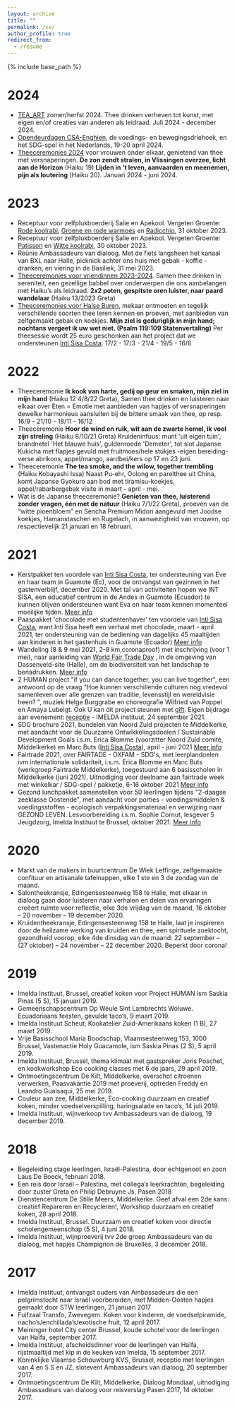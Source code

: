 ```yaml
---
layout: archive
title: ""
permalink: /cv/
author_profile: true
redirect_from:
  - /resume
---
```


{% include base_path %}

2024
======
* [TEA_ART](https://cooking-classes.github.io/files/Theeceremonies%20juli-december%202024.pdf) zomer/herfst 2024. Thee drinken verheven tot kunst, met eigen en/of creaties van anderen als leidraad. Juli 2024 - december 2024.
* [Opendeurdagen CSA-Enghien](https://cooking-classes.github.io/files/Opendeurdagen.pdf), de voedings- en bewegingsdriehoek, en het SDG-spel in het Nederlands, 19-20 april 2024.
* [Theeceremonies 2024](https://cooking-classes.github.io/files/Theeceremonies%20voorjaar%202024.pdf) voor vrouwen onder elkaar, genietend van thee met versnaperingen. **De zon zendt stralen, in Vlissingen overzee, licht aan de Horizon** (Haiku 19) **Lijden in 't leven, aanvaarden en meenemen, pijn als loutering** (Haiku 20). Januari 2024 - juni 2024.

2023
======
* Receptuur voor zelfplukboerderij Salie en Apekool. Vergeten Groente: [Rode koolrabi](https://cooking-classes.github.io/files/Rode%20koolrabi.pdf), [Groene en rode warmoes](https://github.com/cooking-classes/cooking-classes.github.io/blob/master/files/Warmoes.pdf) en [Radicchio](https://github.com/cooking-classes/cooking-classes.github.io/blob/master/files/Radicchio%20.pdf), 31 oktober 2023.
* Receptuur voor zelfplukboerderij Salie en Apekool. Vergeten Groente: [Patisson](https://cooking-classes.github.io/files/Patisson.pdf) en [Witte koolrabi](https://github.com/cooking-classes/cooking-classes.github.io/blob/master/files/Witte%20Koolrabi.pdf), 30 oktober 2023.
* Reünie Ambassadeurs van dialoog. Met de fiets langsheen het kanaal van BXL naar Halle, picknick achter ons huis met gebak - koffie - dranken, en viering in de Basiliek, 31 mei 2023.
* [Theeceremonies voor vriendinnen 2023-2024](https://cooking-classes.github.io/files/Theeceremonies%202023%20-2024.pdf). Samen thee drinken in sereniteit, een gezellige babbel over onderwerpen die ons aanbelangen met Haiku’s als leidraad. **2x2 poten, gespitste oren luister, naar paard wandelaar** (Haiku 13/2023 Greta)
* [Theeceremonies voor Halse Buren](https://participatie.halle.be/shout/1829666/theeceremonies-greta-van-der-kelen-marie-rose-heremans-patrick-deville), mekaar ontmoeten en tegelijk verschillende soorten thee leren kennen en proeven, met aanbieden van zelfgemaakt gebak en koekjes. **Mijn ziel is geduriglijk in mijn hand; nochtans vergeet ik uw wet niet. (Psalm 119:109 Statenvertaling)** Per theesessie wordt 25 euro geschonken aan het project dat we ondersteunen [Inti Sisa Costa](http://intisisacosta.blogspot.com/). 17/2 - 17/3 - 21/4 - 19/5 - 16/6 

2022
======
* Theeceremonie **Ik kook van harte, gedij op geur en smaken, mijn ziel in mijn hand** (Haiku 12 4/8/22 Greta), Samen thee drinken en luisteren naar elkaar over Eten = Emotie met aanbieden van hapjes of versnaperingen dewelke harmonieus aansluiten bij de bittere smaak van thee, op resp.  16/9 - 21/10 - 18/11 - 16/12
* Theeceremonie **Hoor de wind en ruik, wit aan de zwarte hemel, ik voel zijn streling** (Haiku 8/10/21 Greta) Kruideninfuus: munt 'uit eigen tuin', brandnetel 'Het blauwe huis', guldenroede 'Demeter', tot slot Japanse Kukicha met flapjes gevuld met fruitmoes/hele stukjes -eigen bereiding- verse abrikoos, appel/mango, aardbei/kers op 17 en 23 juni.
* Theeceremonie **The tea smoke, and the wilow, together trembling** (Haiku Kobayashi Issa) Naast Pu-ehr, Oolong en parelthee uit China, komt Japanse Gyokuro aan bod met tiramisu-koekjes, appel/rabarbergebak visite in maart - april - mei.
* Wat is de Japanse theeceremonie? **Genieten van thee, luisterend zonder vragen, één met de natuur** (Haiku 7/1/22 Greta), proeven van de “witte pioenbloem” en Sencha  Premium Midori aangevuld met Joodse koekjes, Hamanstaschen en Rugelach, in aanwezigheid van vrouwen, op respectievelijk 21 januari en 18 februari.

2021
======
* Kerstpakket ten voordele van [Inti Sisa Costa](http://intisisacosta.blogspot.com/), ter ondersteuning van Eve en haar team in Guamote (Ec), voor de ontvangst van gezinnen in het gastenverblijf, december 2020. Met tal van activiteiten hopen we INT SISA, een educatief centrum in de Andes in Guamote (Ecuador) te kunnen blijven ondersteunen want Eva en haar team kennen momenteel moeilijke tijden. [Meer info](https://cooking-classes.github.io/files/Kerstpakket.pdf)
* Paaspakket 'chocolade met studentenhaver' ten voordele van [Inti Sisa Costa](http://intisisacosta.blogspot.com/), want Inti Sisa heeft een verhaal met chocolade, maart - april 2021, ter ondersteuning van de bediening van dagelijks 45 maaltijden aan kinderen in het gastenhuis in Guamote (Ecuador) [Meer info](https://cooking-classes.github.io/files/Paaspakket%202021.pdf)
* Wandeling (8 & 9 mei 2021, 2-8 km,coronaproof) met inschrijving (voor 1 mei), naar aanleiding van [World Fair Trade Day](https://fairtradegemeenten.be) , in de omgeving van Dassenveld-site (Halle), om de biodiversiteit van het landschap te benadrukken. [Meer info](https://cooking-classes.github.io/files/Wandeling%20met%20mutsen%20en%20TEA%208%20mei%202021.pdf)
* 2 HUMAN project "if you can dance together, you can live together", een antwoord op de vraag “Hoe kunnen verschillende culturen nog vredevol samenleven over alle grenzen van traditie, levensstijl en wereldvisie heen? ", muziek Helge Burggrabe en choreografie Wilfried van Poppel en Amaya Lubeigt. Ook U kan dit project steunen met [gift](https://cooking-classes.github.io/files/FlyerBrussel.pdf). Eigen bijdrage aan evenement: [receptie](https://cooking-classes.github.io/files/HUMAN.pdf) - IMELDA instituut, 24 september 2021.  
* SDG brochure 2021, bundelen van Noord Zuid projecten te Middelkerke, met aandacht voor de Duurzame Ontwikkelingsdoelen / Sustainable Development Goals i.s.m. Erica Blomme (voorzitter Noord Zuid comité, Middelkerke) en Marc Buts ([Inti Sisa Costa](http://intisisacosta.blogspot.com/)), april - juni 2021 [Meer info](https://cooking-classes.github.io/files/SDG.pdf)
* Fairtrade 2021, over FAIRTADE - OXFAM - SDG's, met leerplandoelen ivm internationale solidariteit, i.s.m. Erica Blomme en Marc Buts (werkgroep Fairtrade Middelkerke), toegestuurd aan 6 basisscholen in Middelkerke (juni 2021). Uitnodiging voor deelname aan fairtrade week met winkelkar / SDG-spel / pakketje, 6-16 oktober  2021 [Meer info](https://cooking-classes.github.io/files/fairtrade.pdf)
* Gezond lunchpakket samenstellen voor 50 leerlingen tijdens "2-daagse zeeklasse  Oostende", met aandacht voor porties - voedingsmiddelen & voedingsstoffen - ecologisch verpakkingsmateriaal en verwijzing naar GEZOND LEVEN. Lesvoorbereiding i.s.m. Sophie Cornut,  lesgever 5 Jeugdzorg, Imelda Instituut te Brussel, oktober 2021. [Meer info](https://cooking-classes.github.io/files/JZ2021.pdf)

2020
======
*  Markt van de makers in buurtcentrum De Wiek Leffinge, zelfgemaakte confituur en artisanale tafelnappen, elke 1 ste en 3 de zondag van de maand.
*  Salontheekransje, Edingensesteenweg 158 te Halle, met elkaar in dialoog gaan door luisteren naar verhalen en delen van ervaringen creëert ruimte voor reflectie, elke 3de vrijdag van de maand, 16 oktober – 20 november – 19 december 2020.
*  Kruidentheekransje, Edingensesteenweg 158 te Halle, laat je inspireren door de heilzame werking van kruiden en thee, een spirituele zoektocht, gezondheid voorop, elke 4de dinsdag van de maand:  22 september  – (27 oktober)  – 24 november  – 22 december 2020.  Beperkt door corona!

2019
======
*  Imelda Instituut, Brussel, creatief koken voor Project HUMAN ism Saskia Pinas (5 S), 15 januari 2019.
*  Gemeenschapscentrum Op Weule Sint Lambrechts Woluwe. Ecuadoriaans feesten, gevulde taco’s, 9 maart 2019.
*  Imelda Instituut Scheut, Kookatelier Zuid-Amerikaans koken (1 B), 27 maart 2019.
*  Vrije Basisschool Maria Boodschap, Vlaamsesteenweg 153, 1000 Brussel, Vastenactie Holy Guacamole, ism Saskia Pinas (2 S), 5 april 2019.
*  Imelda Instituut, Brussel, thema klimaat met gastspreker Joris Poschet, en kookworkshop Eco cooking classes met 6 de jaars, 29 april 2019. 
*  Ontmoetingscentrum De Kilt, Middelkerke, overschot citroenen verwerken, Paasvakantie 2019 met proeverij, optreden  Freddy en Leandro Gualsaqui, 25 mei 2019.
*  Couleur aan zee, Middelkerke, Eco-cooking duurzaam en creatief koken, minder voedselverspilling, haringsalade en taco’s, 14 juli 2019.
*  Imelda Instituut, wijnverkoop tvv Ambassadeurs van de dialoog, 19 december 2019.

2018
======
* Begeleiding stage leerlingen, Israël-Palestina, door echtgenoot en zoon Laus De Boeck, februari 2018.
* Een reis door Israël – Palestina, met collega’s leerkrachten, begeleiding door zuster Greta en Philip Debruyne Js, Pasen 2018
* Dienstencentrum De Stille Meers, Middelkerke. Geef afval een 2de kans: creatief Repareren en Recycleren!, Workshop duurzaam en creatief koken, 28 april 2018.
* Imelda Instituut, Brussel. Duurzaam en creatief koken voor directie scholengemeenschap (5 S), 4 juni 2018.
* Imelda Instituut, wijnproeverij tvv 2de groep Ambassadeurs van de dialoog, met hapjes Champignon de Bruxelles,  3 december 2018.

2017
======
* Imelda Instituut, ontvangst ouders van Ambassadeurs die een pelgrimstocht naar Israël voorbereiden, met Midden-Oosten hapjes gemaakt door STW leerlingen, 21 januari 2017
* Fuifzaal Transfo, Zwevegem.  Koken voor kinderen, de voedselpiramide, nacho’s/enchillada’s/exotische fruit, 12 april 2017.
* Meininger hotel City center Brussel, koude schotel voor de leerlingen van Haïfa, september 2017.
* Imelda Instituut, afscheidsdinner voor de leerlingen van Haïfa, rijstmaaltijd met kip in de keuken van Imelda, 15 september 2017.
* Koninklijke Vlaamse Schouwburg KVS, Brussel, receptie met leerlingen van 4 en 5 S en JZ, slotevent Ambassadeurs van dialoog, 20 september 2017.
* Ontmoetingscentrum De Kilt, Middelkerke, Dialoog Mondiaal, uitnodiging Ambassadeurs van dialoog voor reisverslag Pasen 2017, 14 oktober 2017.
